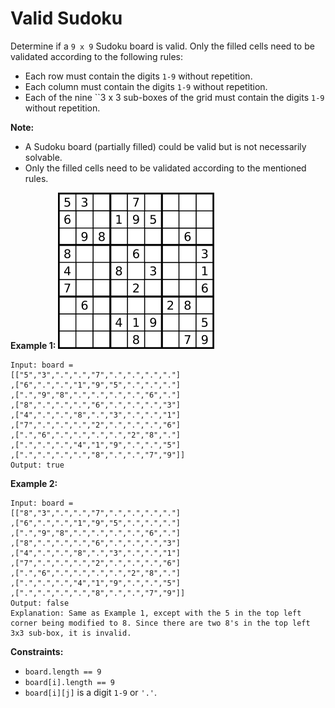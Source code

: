 # Valid Sudoku

Determine if a `9 x 9` Sudoku board is valid. Only the filled cells need to be validated according to the following rules:
* Each row must contain the digits `1-9` without repetition.
* Each column must contain the digits `1-9` without repetition.
* Each of the nine ``3 x 3 sub-boxes of the grid must contain the digits `1-9` without repetition.

**Note:**
* A Sudoku board (partially filled) could be valid but is not necessarily solvable.
* Only the filled cells need to be validated according to the mentioned rules.
 
**Example 1:**
![Example 1](Sudoku-by-L2G-20050714.svg.png)
```
Input: board = 
[["5","3",".",".","7",".",".",".","."]
,["6",".",".","1","9","5",".",".","."]
,[".","9","8",".",".",".",".","6","."]
,["8",".",".",".","6",".",".",".","3"]
,["4",".",".","8",".","3",".",".","1"]
,["7",".",".",".","2",".",".",".","6"]
,[".","6",".",".",".",".","2","8","."]
,[".",".",".","4","1","9",".",".","5"]
,[".",".",".",".","8",".",".","7","9"]]
Output: true
```

**Example 2:**
```
Input: board = 
[["8","3",".",".","7",".",".",".","."]
,["6",".",".","1","9","5",".",".","."]
,[".","9","8",".",".",".",".","6","."]
,["8",".",".",".","6",".",".",".","3"]
,["4",".",".","8",".","3",".",".","1"]
,["7",".",".",".","2",".",".",".","6"]
,[".","6",".",".",".",".","2","8","."]
,[".",".",".","4","1","9",".",".","5"]
,[".",".",".",".","8",".",".","7","9"]]
Output: false
Explanation: Same as Example 1, except with the 5 in the top left corner being modified to 8. Since there are two 8's in the top left 3x3 sub-box, it is invalid.
```

**Constraints:**
* `board.length == 9`
* `board[i].length == 9`
* `board[i][j]` is a digit `1-9` or `'.'`.
